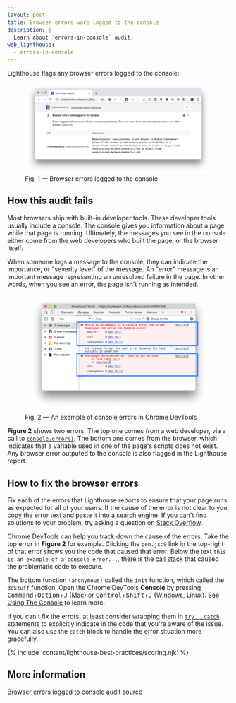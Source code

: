 ```yaml
---
layout: post
title: Browser errors were logged to the console
description: |
  Learn about `errors-in-console` audit.
web_lighthouse:
  - errors-in-console
---
```


Lighthouse flags any browser errors logged to the console:

<figure class="w-figure">
  <img class="w-screenshot w-screenshot--filled" src="errors-in-console.png" alt="Lighthouse audit showing browser errors in the console">
  <figcaption class="w-figcaption">
    Fig. 1 — Browser errors logged to the console
  </figcaption>
</figure>

## How this audit fails

Most browsers ship with built-in developer tools.
These developer tools usually include a console.
The console gives you information about a page while that page is running.
Ultimately,
the messages you see in the console either come from the web developers who built the page,
or the browser itself.

When someone logs a message to the console,
they can indicate the importance, or "severity level" of the message.
An "error" message is an important message
representing an unresolved failure in the page.
In other words,
when you see an error, the page isn't running as intended.

<figure class="w-figure">
  <img class="w-screenshot w-screenshot--filled" src="errors.png" alt="An example of console errors in Chrome DevTools">
  <figcaption class="w-figcaption">
    Fig. 2 — An example of console errors in Chrome DevTools
  </figcaption>
</figure>

**Figure 2** shows two errors.
The top one comes from a web developer,
via a call to
[`console.error()`](https://developers.google.com/web/tools/chrome-devtools/console/console-reference#error).
The bottom one comes from the browser,
which indicates that a variable used in one of the page's scripts does not exist.
Any browser error outputed to the console is also flagged in the Lighthouse report.

## How to fix the browser errors

Fix each of the errors that Lighthouse reports
to ensure that your page runs as expected for all of your users.
If the cause of the error is not clear to you, copy the error text and
paste it into a search engine.
If you can't find solutions to your problem,
try asking a question on [Stack Overflow](https://stackoverflow.com).

Chrome DevTools can help you track down the cause of the errors.
Take the top error in **Figure 2** for example.
Clicking the `pen.js:9` link in the top-right of that error shows you the code
that caused that error.
Below the text `this is an example of a console error...`,
there is the [call stack](https://en.wikipedia.org/wiki/Call_stack)
that caused the problematic code to execute.

The bottom function `(anonymous)` called the `init` function,
which called the `doStuff` function.
Open the Chrome DevTools **Console** by pressing
<kbd>Command</kbd>+<kbd>Option</kbd>+<kbd>J</kbd> (Mac) or
<kbd>Control</kbd>+<kbd>Shift</kbd>+<kbd>J</kbd> (Windows, Linux).
See [Using The Console](/web/tools/chrome-devtools/console/) to learn more.

If you can't fix the errors, at least consider wrapping them in
[`try...catch`](https://developer.mozilla.org/en-US/docs/Web/JavaScript/Reference/Statements/try...catch) statements
to explicitly indicate in the code that you're aware of the issue.
You can also use the `catch` block to handle the error situation more gracefully.

{% include 'content/lighthouse-best-practices/scoring.njk' %}

## More information

[Browser errors logged to console audit source](https://github.com/GoogleChrome/lighthouse/blob/master/lighthouse-core/audits/errors-in-console.js)
